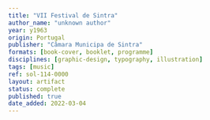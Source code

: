 ```yaml
---
title: "VII Festival de Sintra"
author_name: "unknown author"
year: y1963
origin: Portugal
publisher: "Câmara Municipa de Sintra"
formats: [book-cover, booklet, programme]
disciplines: [graphic-design, typography, illustration]
tags: [music]
ref: sol-114-0000
layout: artifact
status: complete
published: true
date_added: 2022-03-04
---
```

